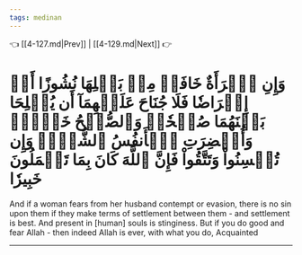 ```yaml
---
tags: medinan
---
```


👈 [[4-127.md|Prev]] | [[4-129.md|Next]] 👉

# وَإِنِ ٱمۡرَأَةٌ خَافَتۡ مِنۢ بَعۡلِهَا نُشُوزًا أَوۡ إِعۡرَاضٗا فَلَا جُنَاحَ عَلَيۡهِمَآ أَن يُصۡلِحَا بَيۡنَهُمَا صُلۡحٗاۚ وَٱلصُّلۡحُ خَيۡرٞۗ وَأُحۡضِرَتِ ٱلۡأَنفُسُ ٱلشُّحَّۚ وَإِن تُحۡسِنُواْ وَتَتَّقُواْ فَإِنَّ ٱللَّهَ كَانَ بِمَا تَعۡمَلُونَ خَبِيرٗا

And if a woman fears from her husband contempt or evasion, there is no sin upon them if they make terms of settlement between them - and settlement is best. And present in [human] souls is stinginess. But if you do good and fear Allah - then indeed Allah is ever, with what you do, Acquainted

---

